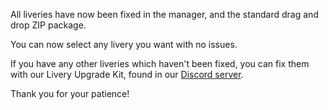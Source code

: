 All liveries have now been fixed in the manager, and the standard drag and drop ZIP package.

You can now select any livery you want with no issues.

If you have any other liveries which haven't been fixed, you can fix them with our Livery Upgrade Kit, found in our [Discord server](https://discord.gg/megapack).

Thank you for your patience!
